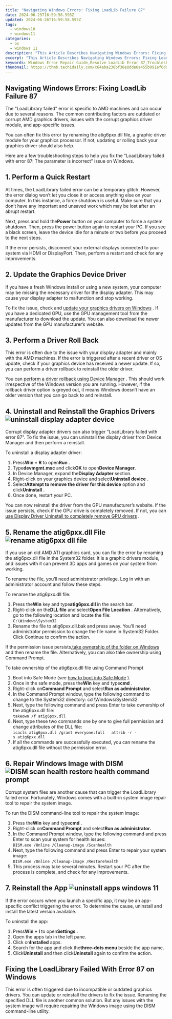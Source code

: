 ```yaml
---
title: "Navigating Windows Errors: Fixing LoadLib Failure 87"
date: 2024-06-25T16:59:58.595Z
updated: 2024-06-26T16:59:58.595Z
tags:
  - windows10
  - windows11
categories:
  - os
  - windows 11
description: "This Article Describes Navigating Windows Errors: Fixing LoadLib Failure 87"
excerpt: "This Article Describes Navigating Windows Errors: Fixing LoadLib Failure 87"
keywords: Windows Error Repair Guide,Resolve LoadLib Error 87,Troubleshoot LibError in Windows,Correcting WinLoadLib Issue,Fix LoadLib Failure on PC,Tackle Windows Library Breakdown,Overcome LoadLib Fail 87
thumbnail: https://thmb.techidaily.com/c64aba238bf38e8dde6a455b091ef6dd75fa774a21d0b3000a42b8339ddfda6c.jpg
---
```


## Navigating Windows Errors: Fixing LoadLib Failure 87

 The "LoadLibrary failed" error is specific to AMD machines and can occur due to several reasons. The common contributing factors are outdated or corrupt AMD graphics drivers, issues with the corrupt graphics driver module, and app-specific issues.

 You can often fix this error by renaming the atig6pxx.dll file, a graphic driver module for your graphics processor. If not, updating or rolling back your graphics driver should also help.

 Here are a few troubleshooting steps to help you fix the "LoadLibrary failed with error 87: The parameter is incorrect" issue on Windows.

## 1\. Perform a Quick Restart

 At times, the LoadLibrary failed error can be a temporary glitch. However, the error dialog won’t let you close it or access anything else on your computer. In this instance, a force shutdown is useful. Make sure that you don’t have any important and unsaved work which may be lost after an abrupt restart.

 Next, press and hold the**Power** button on your computer to force a system shutdown. Then, press the power button again to restart your PC. If you see a black screen, leave the device idle for a minute or two before you proceed to the next steps.

 If the error persists, disconnect your external displays connected to your system via HDMI or DisplayPort. Then, perform a restart and check for any improvements.

## 2\. Update the Graphics Device Driver

 If you have a fresh Windows install or using a new system, your computer may be missing the necessary driver for the display adapter. This may cause your display adapter to malfunction and stop working.

 To fix the issue, check and [update your graphics drivers on Windows](https://www.makeuseof.com/update-graphics-drivers-in-windows-10/) . If you have a dedicated GPU, use the GPU management tool from the manufacturer to download the update. You can also download the newer updates from the GPU manufacturer’s website.

## 3\. Perform a Driver Roll Back

 This error is often due to the issue with your display adapter and mainly with the AMD machines. If the error is triggered after a recent driver or OS update, check if your graphics device has received a newer update. If so, you can perform a driver rollback to reinstall the older driver.

 You can [perform a driver rollback using Device Manager](https://www.makeuseof.com/how-to-roll-back-a-driver-in-windows-10/) . This should work irrespective of the Windows version you are running. However, if the rollback driver option is greyed out, it means Windows doesn’t have an older version that you can go back to and reinstall.

## 4\. Uninstall and Reinstall the Graphics Drivers ![uninstall display adapter device](https://static1.makeuseofimages.com/wordpress/wp-content/uploads/2023/02/uninstall-display-adapter-device.png)

 Corrupt display adapter drivers can also trigger "LoadLibrary failed with error 87". To fix the issue, you can uninstall the display driver from Device Manager and then perform a reinstall.

To uninstall a display adapter driver:

1. Press**Win + R** to open**Run** .
2. Type**devmgmt.msc** and click**OK** to open**Device Manager.**
3. In Device Manager, expand the**Display Adapter** section.
4. Right-click on your graphics device and select**Uninstall device** .
5. Select**Attempt to remove the driver for this device** option and click**Uninstall** .
6. Once done, restart your PC.

 You can now reinstall the driver from the GPU manufacturer’s website. If the issue persists, check if the GPU drive is completely removed. If not, you can [use Display Driver Uninstall to completely remove GPU drivers](https://www.makeuseof.com/how-to-cleanly-install-and-reinstall-gpu-drivers-on-windows/) .

## 5\. Rename the atig6pxx.dll File ![rename atig6pxx dll file](https://static1.makeuseofimages.com/wordpress/wp-content/uploads/2023/02/rename-atig6pxx-dll-file.jpg)

 If you use an old AMD ATI graphics card, you can fix the error by renaming the atig6pxx.dll file in the System32 folder. It is a graphic drivers module, and issues with it can prevent 3D apps and games on your system from working.

 To rename the file, you’ll need administrator privilege. Log in with an administrator account and follow these steps.

To rename the atig6pxx.dll file:

1. Press the**Win** key and type**atig6pxx.dll** in the search bar.
2. Right-click on the**DLL file** and select**Open File Location** . Alternatively, go to the following location and locate the file:  
`C:\Windows\System32`
3. Rename the file to atig6pxx.dll.bak and press away. You’ll need administrator permission to change the file name in System32 Folder. Click Continue to confirm the action.

 If the permission issue persists,[take ownership of the folder on Windows](https://www.makeuseof.com/windows-10-11-own-folder/) and then rename the file. Alternatively, you can also take ownership using Command Prompt.

To take ownership of the atig6pxx.dll file using Command Prompt

1. Boot into Safe Mode (see [how to boot into Safe Mode](https://www.makeuseof.com/windows-11-boot-safe-mode/) ).
2. Once in the safe mode, press the**Win** key and type**cmd** .
3. Right-click on**Command Prompt** and select**Run as administrator.**
4. In the Command Prompt window, type the following command to change to the System32 directory: cd \\Windows\\System32
5. Next, type the following command and press Enter to take ownership of the atig6pxx.dll file:  
`takeown /f atig6pxx.dll`
6. Next, type these two commands one by one to give full permission and change attributes of the DLL file:  
`icacls atig6pxx.dll /grant everyone:full  
attrib -r -s atig6pxx.dll`
7. If all the commands are successfully executed, you can rename the atig6pxx.dll file without the permission error.

## 6\. Repair Windows Image with DISM ![DISM scan health restore health command prompt](https://static1.makeuseofimages.com/wordpress/wp-content/uploads/2023/02/dism-scan-health-restore-health-command-prompt.jpg)

 Corrupt system files are another cause that can trigger the LoadLibrary failed error. Fortunately, Windows comes with a built-in system image repair tool to repair the system image.

To run the DISM command-line tool to repair the system image:

1. Press the**Win** key and type**cmd** .
2. Right-click on**Command Prompt** and select**Run as administrator.**
3. In the Command Prompt window, type the following command and press Enter to scan your system for health issues:  
`DISM.exe /Online /Cleanup-image /Scanhealth`
4. Next, type the following command and press Enter to repair your system image:  
`DISM.exe /Online /Cleanup-image /Restorehealth`
5. This process may take several minutes. Restart your PC after the process is complete, and check for any improvements.

## 7\. Reinstall the App ![uninstall apps windows 11](https://static1.makeuseofimages.com/wordpress/wp-content/uploads/2023/02/uninstall-apps-windows-11-1-1.jpg)

 If the error occurs when you launch a specific app, it may be an app-specific conflict triggering the error. To determine the cause, uninstall and install the latest version available.

To uninstall the app:

1. Press**Win + I** to open**Settings** .
2. Open the apps tab in the left pane.
3. Click on**Installed** apps.
4. Search for the app and click the**three-dots menu** beside the app name.
5. Click**Uninstall** and then click**Uninstall** again to confirm the action.

## Fixing the LoadLibrary Failed With Error 87 on Windows

 This error is often triggered due to incompatible or outdated graphics drivers. You can update or reinstall the drivers to fix the issue. Renaming the specified DLL file is another common solution. But any issues with the system image will require repairing the Windows image using the DISM command-line utility.

<ins class="adsbygoogle"
     style="display:block"
     data-ad-format="autorelaxed"
     data-ad-client="ca-pub-7571918770474297"
     data-ad-slot="1223367746"></ins>



<ins class="adsbygoogle"
     style="display:block"
     data-ad-client="ca-pub-7571918770474297"
     data-ad-slot="8358498916"
     data-ad-format="auto"
     data-full-width-responsive="true"></ins>


